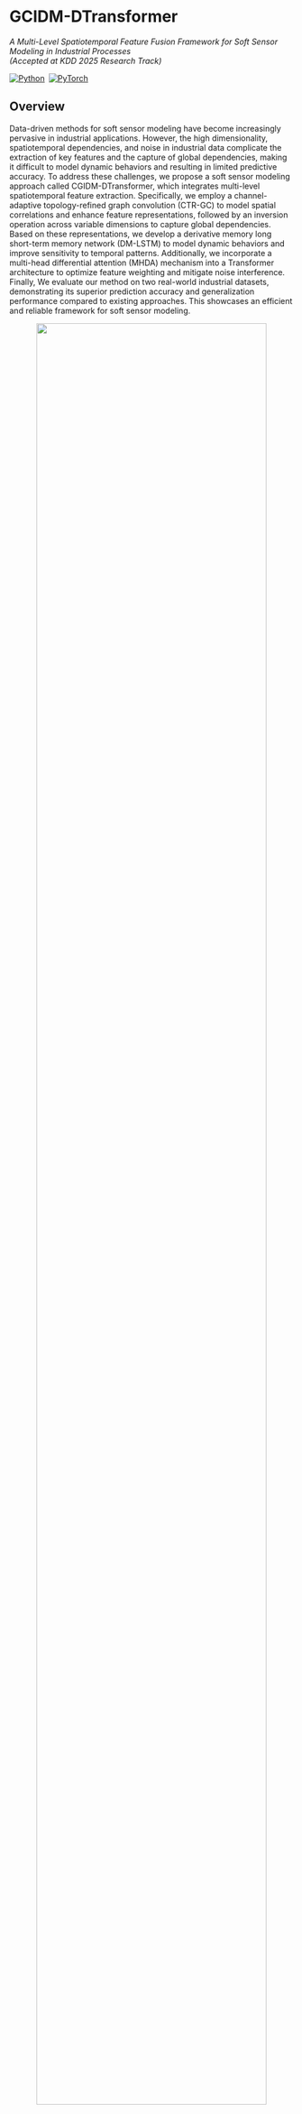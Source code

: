 # GCIDM-DTransformer  
*A Multi-Level Spatiotemporal Feature Fusion Framework for Soft Sensor Modeling in Industrial Processes*  
*(Accepted at KDD 2025 Research Track)*  

[![Python](https://img.shields.io/badge/Python-3.9%2B-blue)](https://www.python.org/) [![PyTorch](https://img.shields.io/badge/PyTorch-2.2%2B-red)](https://pytorch.org/)
## Overview
Data-driven methods for soft sensor modeling have become increasingly pervasive in industrial applications. However, the high dimensionality, spatiotemporal dependencies, and noise in industrial data complicate the extraction of key features and the capture of global dependencies, making it difficult to model dynamic behaviors and resulting in limited predictive accuracy. To address these challenges, we propose a soft sensor modeling approach called CGIDM-DTransformer, which integrates multi-level spatiotemporal feature extraction. Specifically, we employ a channel-adaptive topology-refined graph convolution (CTR-GC) to model spatial correlations and enhance feature representations, followed by an inversion operation across variable dimensions to capture global dependencies. Based on these representations, we develop a derivative memory long short-term memory network (DM-LSTM) to model dynamic behaviors and improve sensitivity to temporal patterns. Additionally, we incorporate a multi-head differential attention (MHDA) mechanism into a Transformer architecture to optimize feature weighting and mitigate noise interference. Finally, We evaluate our method on two real-world industrial datasets, demonstrating its superior prediction accuracy and generalization performance compared to existing approaches. This showcases an efficient and reliable framework for soft sensor modeling.
<div  align="center">    
    <img src="./assets/framework.png" width=90%/>
</div>
<div  align="center">    
      Figure 1 :Architecture of the CGIDM-DTransformer Mode .
</div>

## Dependencies

| Environment | Version / Package                             |
|-------------|-----------------------------------------------|
| **Python**       | ≥ 3.9                                    |
| **PyTorch**      | ≥ 1.13.1                                 |
| **scikit-learn** | ≥ 1.3.2                                  |
| **scipy**        | ≥ 1.11.4                                 |
| **Others**  | numpy, tensorboard, openssl, oauthlib         |

[//]: # (```bash)

[//]: # (# Conda &#40;recommended&#41;)

[//]: # (conda env create -f env.yml)

[//]: # (conda activate gcidm)

## Dataset

| Name | #Samples | Sensors | Target |  
|------|---------:|---------|--------|
| Debutanizer | 2 394 | 7 | Butane | 
| SRU | 10 081 | 5 | SO2 | 

---

## Baselines

| `--setting` | Method |
|-------------|----------------------------------------------|
| `no`        | Vanilla backbone (no imbalance remedy)       |
| `reweight`  | Class-balanced loss re-weighting             |
| `upsampling`| Raw-domain over-sampling                     |
| `embed_up`  | Embed-SMOTE (latent over-sampling)           |
| `gcidm` _(default)_ | **GCIDM-DTransformer**               |

## Quick Example — Debutanizer
### 1 · Train
```bash
  # Train
python train.py --dataset 
